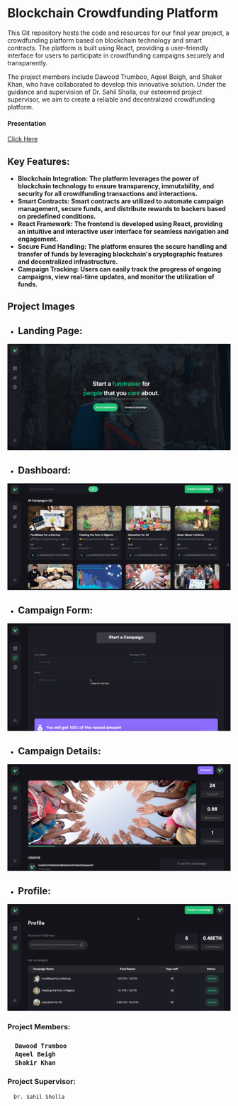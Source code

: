 <h1>Blockchain Crowdfunding Platform</h1>
<p>This Git repository hosts the code and resources for our final year project, a crowdfunding platform based on blockchain technology and smart contracts. The platform is built using React, providing a user-friendly interface for users to participate in crowdfunding campaigns securely and transparently.

The project members include Dawood Trumboo, Aqeel Beigh, and Shaker Khan, who have collaborated to develop this innovative solution. Under the guidance and supervision of Dr. Sahil Sholla, our esteemed project supervisor, we aim to create a reliable and decentralized crowdfunding platform.</p>

<h4>Presentation</h4>

[Click Here](https://www.canva.com/design/DAFspDCcT88/y1RbsjuErD1dG9crcXJhpw/edit) </br>



<h2>Key Features:</h2>

- <b>**Blockchain Integration:** The platform leverages the power of blockchain technology to ensure transparency, immutability, and security for all crowdfunding transactions and interactions.</b>
- <b>**Smart Contracts:** Smart contracts are utilized to automate campaign management, secure funds, and distribute rewards to backers based on predefined conditions.</b>
- <b>**React Framework:** The frontend is developed using React, providing an intuitive and interactive user interface for seamless navigation and engagement.</b>
- <b>**Secure Fund Handling:** The platform ensures the secure handling and transfer of funds by leveraging blockchain's cryptographic features and decentralized infrastructure.</b>
- <b>**Campaign Tracking:** Users can easily track the progress of ongoing campaigns, view real-time updates, and monitor the utilization of funds.</b>


<h2> Project Images </h2>

* ## Landing Page:
![](Project-Images/LandingPage.png)

* ## Dashboard:
![](Project-Images/Dashboard.png)

* ## Campaign Form:
![](Project-Images/createCampaign.png)

* ## Campaign Details:
![](Project-Images/CamapignDetails.png)

* ## Profile:
![](Project-Images/Profile.png)

  <h3>Project Members:<h3>

      Dawood Trumboo
      Aqeel Beigh
      Shakir Khan

  <h3>Project Supervisor:</h3>
  
      Dr. Sahil Sholla
